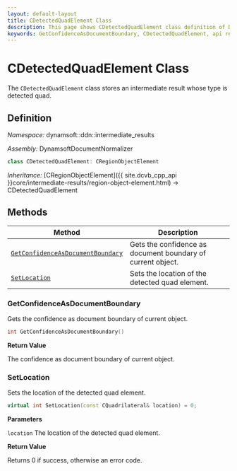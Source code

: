 ```yaml
---
layout: default-layout
title: CDetectedQuadElement Class
description: This page shows CDetectedQuadElement class definition of Dynamsoft Document Normalizer SDK C++ Edition.
keywords: GetConfidenceAsDocumentBoundary, CDetectedQuadElement, api reference
---
```


# CDetectedQuadElement Class

The `CDetectedQuadElement` class stores an intermediate result whose type is detected quad.

## Definition

*Namespace:* dynamsoft::ddn::intermediate_results

*Assembly:* DynamsoftDocumentNormalizer

```cpp
class CDetectedQuadElement: CRegionObjectElement
```

*Inheritance:* [CRegionObjectElement]({{ site.dcvb_cpp_api }}core/intermediate-results/region-object-element.html) -> CDetectedQuadElement

## Methods

| Method | Description |
|--------|-------------|
| [`GetConfidenceAsDocumentBoundary`](#getconfidenceasdocumentboundary) | Gets the confidence as document boundary of current object. |
| [`SetLocation`](#setlocation) | Sets the location of the detected quad element. |

### GetConfidenceAsDocumentBoundary

Gets the confidence as document boundary of current object.

```cpp
int GetConfidenceAsDocumentBoundary() 
```

**Return Value**

The confidence as document boundary of current object.

### SetLocation

Sets the location of the detected quad element.

```cpp
virtual int SetLocation(const CQuadrilateral& location) = 0;
```

**Parameters**

`location` The location of the detected quad element.

**Return Value**

Returns 0 if success, otherwise an error code.
